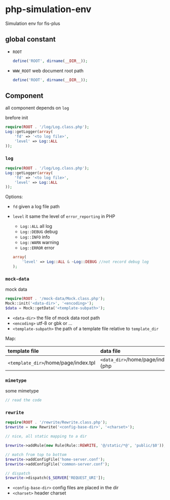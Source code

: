 # php-simulation-env
Simulation env for fis-plus

## global constant

- `ROOT`

    ```php
    define('ROOT', dirname(__DIR__));
    ```

- `WWW_ROOT` web document root path

    ```php
    define('ROOT', dirname(__DIR__));
    ```

## Component

all component depends on `log`


brefore init

```php
require(ROOT . '/log/Log.class.php');
Log::getLogger(array(
    'fd' => '<to log file>',
    'level' => Log::ALL
));
```

### `log`

```php
require(ROOT . '/log/Log.class.php');
Log::getLogger(array(
    'fd' => '<to log file>',
    'level' => Log::ALL
));
```

Options:

- `fd` given a log file path
- `level` it same the level of `error_reporting` in PHP
    - `Log::ALL`  all log
    - `Log::DEBUG` debug
    - `Log::INFO`  info
    - `Log::WARN`  warning
    - `Log::ERROR` error

    ```php
    array(
        'level' => Log::ALL & ~Log::DEBUG //not record debug log
    );
    ```

### `mock-data`

mock data

```php
require(ROOT . '/mock-data/Mock.class.php');
Mock::init('<data-dir>', '<encoding>');
$data = Mock::getData('<template-subpath>');
```

- `<data-dir>` the file of mock data root path
- `<encoding>` utf-8 or gbk or ...
- `<template-subpath>` the path of a template file relative to `template_dir`

Map:

|template file| data file|
|:-------------|:-------------|
|`<template_dir>`/home/page/index.tpl| `<data_dir>`/home/page/index.{php|json}|

### `mimetype`

some mimetype

```php
// read the code
```

### `rewrite`

```php
require(ROOT . '/rewrite/Rewrite.class.php');
$rewrite = new Rewrite('<config-base-dir>', '<charset>');

// nice, all static mapping to a dir

$rewrite->addRule(new Rule(Rule::REWRITE, '@/static/*@', 'public/$0'));

// match from top to bottom
$rewrite->addConfigFile('home-server.conf');
$rewrite->addConfigFile('common-server.conf');

// dispatch
$rewrite->dispatch($_SERVER['REQUEST_URI']);
```

- `<config-base-dir>` config files are placed in the dir
- `<charset>` header charset
